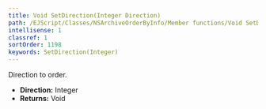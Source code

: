 ```yaml
---
title: Void SetDirection(Integer Direction)
path: /EJScript/Classes/NSArchiveOrderByInfo/Member functions/Void SetDirection(Integer p_0)
intellisense: 1
classref: 1
sortOrder: 1198
keywords: SetDirection(Integer)
---
```



Direction to order.



* **Direction:** Integer
* **Returns:** Void


